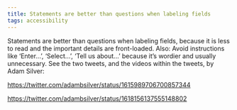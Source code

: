 ```yaml
---
title: Statements are better than questions when labeling fields
tags: accessibility
---
```

Statements are better than questions when labeling fields, because it is less to read and the important details are front-loaded. Also: Avoid instructions like ‘Enter...’, ‘Select...’, ‘Tell us about...’ because it’s wordier and usually unnecessary. See the two tweets, and the videos within the tweets, by Adam Silver:

https://twitter.com/adambsilver/status/1615989706700857344

https://twitter.com/adambsilver/status/1618156137555148802
